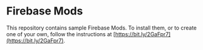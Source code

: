 # Firebase Mods

This repository contains sample Firebase Mods. To install them, or to create one of your own, follow the instructions at [https://bit.ly/2GaFpr7](https://bit.ly/2GaFpr7).
